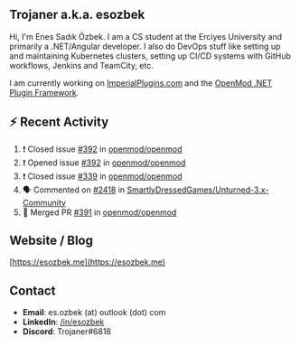 ##  Trojaner a.k.a. esozbek
Hi, I'm Enes Sadık Özbek. I am a CS student at the Erciyes University and primarily a .NET/Angular developer. I also do DevOps stuff like setting up and maintaining Kubernetes clusters, setting up CI/CD systems with GitHub workflows, Jenkins and TeamCity, etc.

I am currently working on [ImperialPlugins.com](https://imperialplugins.com) and the [OpenMod .NET Plugin Framework](https://github.com/openmod/openmod). 

## :zap: Recent Activity

<!--START_SECTION:activity-->
1. ❗️ Closed issue [#392](https://github.com/openmod/openmod/issues/392) in [openmod/openmod](https://github.com/openmod/openmod)
2. ❗️ Opened issue [#392](https://github.com/openmod/openmod/issues/392) in [openmod/openmod](https://github.com/openmod/openmod)
3. ❗️ Closed issue [#339](https://github.com/openmod/openmod/issues/339) in [openmod/openmod](https://github.com/openmod/openmod)
4. 🗣 Commented on [#2418](https://github.com/SmartlyDressedGames/Unturned-3.x-Community/issues/2418) in [SmartlyDressedGames/Unturned-3.x-Community](https://github.com/SmartlyDressedGames/Unturned-3.x-Community)
5. 🎉 Merged PR [#391](https://github.com/openmod/openmod/pull/391) in [openmod/openmod](https://github.com/openmod/openmod)
<!--END_SECTION:activity-->

## Website / Blog
[https://esozbek.me](https://esozbek.me)

## Contact
- **Email**: es.ozbek (at) outlook (dot) com
- **LinkedIn**: [/in/esozbek](https://linkedin.com/in/esozbek)
- **Discord**: Trojaner#6818
